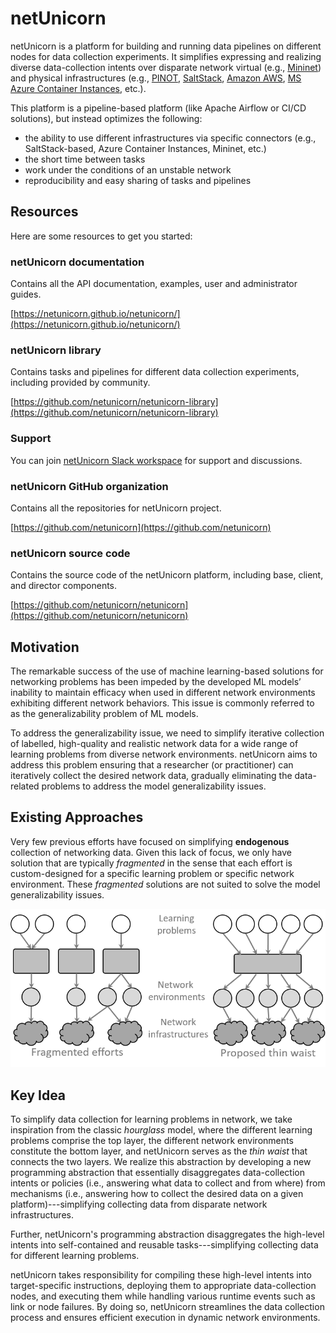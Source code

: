 # netUnicorn

netUnicorn is a platform for building and running data pipelines on different nodes for data collection experiments. It simplifies expressing and realizing diverse data-collection intents over disparate network virtual (e.g., [Mininet](https://mininet.org/)) and physical infrastructures (e.g., [PINOT](https://pinot.cs.ucsb.edu), [SaltStack](https://saltproject.io/), [Amazon AWS](https://aws.amazon.com/fargate/), [MS Azure Container Instances](https://azure.microsoft.com/en-us/products/container-instances), etc.).

This platform is a pipeline-based platform (like Apache Airflow or CI/CD solutions), but instead optimizes the following:

- the ability to use different infrastructures via specific connectors (e.g., SaltStack-based, Azure Container Instances, Mininet, etc.)
- the short time between tasks
- work under the conditions of an unstable network
- reproducibility and easy sharing of tasks and pipelines

## Resources

Here are some resources to get you started:

### netUnicorn documentation
Contains all the API documentation, examples, user and administrator guides.

[https://netunicorn.github.io/netunicorn/](https://netunicorn.github.io/netunicorn/)

### netUnicorn library

Contains tasks and pipelines for different data collection experiments, including provided by community.

[https://github.com/netunicorn/netunicorn-library](https://github.com/netunicorn/netunicorn-library)

### Support
You can join [netUnicorn Slack workspace](https://join.slack.com/t/netunicorn/shared_invite/zt-240tsalar-l1Wc3DERTlXJ6wE~DXmm9A) for support and discussions.

### netUnicorn GitHub organization
Contains all the repositories for netUnicorn project.

[https://github.com/netunicorn](https://github.com/netunicorn)

### netUnicorn source code
Contains the source code of the netUnicorn platform, including base, client, and director components.

[https://github.com/netunicorn/netunicorn](https://github.com/netunicorn/netunicorn)

## Motivation
The remarkable success of the use of machine learning-based solutions for networking problems has been impeded by the developed ML models’ inability to maintain efficacy when used in different network environments exhibiting different network behaviors. This issue is commonly referred to as the generalizability problem of ML models.

To address the generalizability issue, we need to simplify iterative collection of labelled, high-quality and realistic network data for a wide range of learning problems from diverse network environments. netUnicorn aims to address this problem ensuring that a researcher (or practitioner) can iteratively collect the desired network data, gradually eliminating the data-related problems to address the model generalizability issues.

## Existing Approaches
Very few previous efforts have focused on simplifying **endogenous** collection of networking data. Given this lack of focus, we only have solution that are typically *fragmented* in the sense that each effort is custom-designed for a specific learning problem or specific network environment. These *fragmented* solutions are not suited to solve the model generalizability issues.

![netUnicorn design](/_static/images/netunicorn-design.png)

## Key Idea
To simplify data collection for learning problems in network, we take inspiration from the classic *hourglass* model, where the different learning problems comprise the top layer, the different network environments constitute the bottom layer, and netUnicorn serves as the *thin waist* that connects the two layers. We realize this abstraction by developing a new programming abstraction that essentially disaggregates data-collection intents or policies (i.e., answering what data to collect and from where) from mechanisms (i.e., answering how to collect the desired data on a given platform)---simplifying collecting data from disparate network infrastructures.

Further, netUnicorn's programming abstraction disaggregates the high-level intents into self-contained and reusable tasks---simplifying collecting data for different learning problems.

netUnicorn takes responsibility for compiling these high-level intents into target-specific instructions, deploying them to appropriate data-collection nodes, and executing them while handling various runtime events such as link or node failures. By doing so, netUnicorn streamlines the data collection process and ensures efficient execution in dynamic network environments.